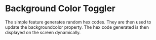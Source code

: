# Background Color Toggler
The simple feature generates random hex codes.
They are then used to update the backgroundcolor property.
The hex code generated is then displayed on the screen dynamically.